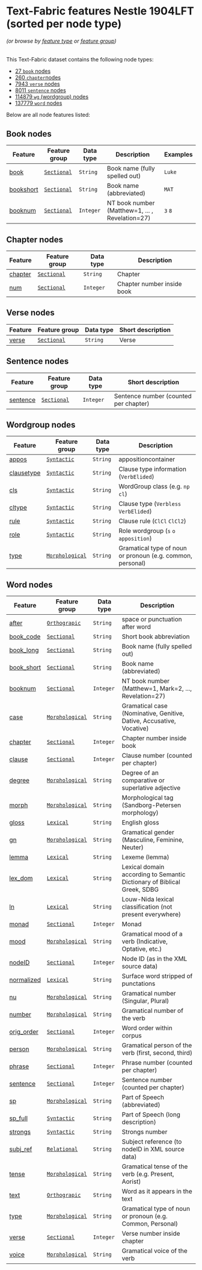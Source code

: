 # Text-Fabric features Nestle 1904LFT (sorted per node type)
###### *(or browse by [feature type](featuresbyfeaturetype.md#readme) or [feature group](featuresbygroup.md#readme))*

This Text-Fabric dataset contains the following node types:
* [27 `book` nodes](#book-nodes)
* [260 `chapter`nodes](#chapter-nodes)
* [7943 `verse` nodes](#verse-nodes)
* [8011 `sentence` nodes](#sentence-nodes)
* [114879 `wg` (wordgroup) nodes](#wordgroup-nodes)
* [137779	`word` nodes](#word-nodes)

Below are all node features listed: 

## Book nodes 

Feature | Feature group | Data type | Description | Examples
--- | --- | --- | --- | ---
[book](book.md#readme) | [`Sectional`](featuresbygroup.md#sectional-features) | `String` | Book name (fully spelled out) | `Luke`
[bookshort](bookshort.md#readme) | [`Sectional`](featuresbygroup.md#sectional-features) | `String` | Book name (abbreviated) | `MAT`
[booknum](booknum.md#readme) | [`Sectional`](featuresbygroup.md#sectional-features) | `Integer`  |  NT book number (Matthew=1, ... , Revelation=27) | `3` `8`

## Chapter nodes 

Feature | Feature group | Data type | Description
--- | --- | --- | --- 
[chapter](chapter.md#readme) | [`Sectional`](featuresbygroup.md#sectional-features) | `String` | Chapter
[num](num.md#readme) | [`Sectional`](featuresbygroup.md#sectional-features) | `Integer` | Chapter number inside book

## Verse nodes 
Feature | Feature group | Data type | Short description
--- | --- | --- | ---
[verse](verse.md#readme) | [`Sectional`](featuresbygroup.md#sectional-features) | `String` | Verse

## Sentence nodes 
Feature | Feature group | Data type | Short description
--- | --- | --- | ---
[sentence](sentence.md#readme) | [`Sectional`](featuresbygroup.md#sectional-features) | `Integer` | Sentence number (counted per chapter)

## Wordgroup nodes 

Feature | Feature group |  Data type | Description
--- | --- | --- | --- 
[appos](appos.md#readme) | [`Syntactic`](featuresbygroup.md#syntactic-features) | `String` |  appositioncontainer
[clausetype](clausetype.md#readme) | [`Syntactic`](featuresbygroup.md#syntactic-features) | `String` | Clause type information (`VerbElided`)
[cls](cls.md#readme) | [`Syntactic`](featuresbygroup.md#syntactic-features) | `String` | WordGroup class (e.g. `np` `cl`)
[cltype](cltype.md#readme) | [`Syntactic`](featuresbygroup.md#syntactic-features) | `String` |Clause type (`Verbless` `VerbElided`)
[rule](rule.md#readme) | [`Syntactic`](featuresbygroup.md#syntactic-features) | `String` | Clause rule (`ClCl` `ClCl2`)
[role](role.md#readme) | [`Syntactic`](featuresbygroup.md#syntactic-features) | `String` |Role wordgroup (`s` `o` `apposition`)
[type](type.md#readme) | [`Morphological`](featuresbygroup.md#morphological-features) | `String` | Gramatical type of noun or pronoun (e.g. common, personal)

## Word nodes 

Feature | Feature group |Data type | Description
--- | --- | --- | ---
[after](after.md#readme) | [`Orthograpic`](featuresbygroup.md#orthograpic-features) | `String` | space or punctuation after word
[book_code](book_code.md#readme) | [`Sectional`](featuresbygroup.md#sectional-features) | `String` | Short book abbreviation
[book_long](book_long.md#readme) | [`Sectional`](featuresbygroup.md#sectional-features) | `String` |  Book name (fully spelled out)
[book_short](book_short.md#readme) | [`Sectional`](featuresbygroup.md#sectional-features) | `String` | Book name (abbreviated)
[booknum](booknum.md#readme) | [`Sectional`](featuresbygroup.md#sectional-features) | `Integer` |  NT book number (Matthew=1, Mark=2, ..., Revelation=27)
[case](case.md#readme) | [`Morphological`](featuresbygroup.md#morphological-features) | `String` | Gramatical case (Nominative, Genitive, Dative, Accusative, Vocative)
[chapter](chapter.md#readme) | [`Sectional`](featuresbygroup.md#sectional-features) | `Integer` | Chapter number inside book
[clause](clause.md#readme) | [`Sectional`](featuresbygroup.md#sectional-features) | `Integer` | Clause number (counted per chapter)
[degree](degree.md#readme) | [`Morphological`](featuresbygroup.md#morphological-features) | `String` | Degree of an comparative or superlative adjective
[morph](morph.md#readme) | [`Morphological`](featuresbygroup.md#morphological-features) | `String` | Morphological tag (Sandborg-Petersen morphology)
[gloss](gloss.md#readme) | [`Lexical`](featuresbygroup.md#lexical-features) | `String` | English gloss
[gn](gn.md#readme) | [`Morphological`](featuresbygroup.md#morphological-features) | `String` | Gramatical gender (Masculine, Feminine, Neuter)
[lemma](lemma.md#readme) | [`Lexical`](featuresbygroup.md#lexical-features) | `String` | Lexeme (lemma)
[lex_dom](lex_dom.md#readme) | [`Lexical`](featuresbygroup.md#lexical-features) | `String` | Lexical domain according to Semantic Dictionary of Biblical Greek, SDBG
[ln](ln.md#readme) | [`Lexical`](featuresbygroup.md#lexical-features) | `String` | Louw-Nida lexical classification (not present everywhere)
[monad](monad.md#readme) | [`Sectional`](featuresbygroup.md#sectional-features) | `Integer` | Monad
[mood](mood.md#readme) |  [`Morphological`](featuresbygroup.md#morphological-features) | `String` | Gramatical mood of a verb (Indicative, Optative, etc.)
[nodeID](nodeID.md#readme) | [`Sectional`](featuresbygroup.md#sectional-features) | `Integer` | Node ID (as in the XML source data)
[normalized](normalized.md#readme) | [`Lexical`](featuresbygroup.md#lexical-features) | `String` | Surface word stripped of punctations
[nu](nu.md#readme) | [`Morphological`](featuresbygroup.md#morphological-features) | `String` | Gramatical number (Singular, Plural)
[number](number.md#readme) |  [`Morphological`](featuresbygroup.md#morphological-features) | `String` | Gramatical number of the verb
[orig_order](orig_order.md#readme) | [`Sectional`](featuresbygroup.md#sectional-features) | `Integer` | Word order within corpus
[person](person.md#readme) |  [`Morphological`](featuresbygroup.md#morphological-features) | `String` | Gramatical person of the verb (first, second, third)
[phrase](phrase.md#readme) | [`Sectional`](featuresbygroup.md#sectional-features) | `Integer` | Phrase number (counted per chapter)
[sentence](sentence.md#readme) | [`Sectional`](featuresbygroup.md#sectional-features) | `Integer` | Sentence number (counted per chapter)
[sp](sp.md#readme) | [`Morphological`](featuresbygroup.md#morphological-features) | `String` | Part of Speech (abbreviated)
[sp_full](sp_full.md#readme) | [`Syntactic`](featuresbygroup.md#syntactic-features) | `String` | Part of Speech (long description)
[strongs](strongs.md#readme) | [`Syntactic`](featuresbygroup.md#syntactic-features) | `String`  | Strongs number
[subj_ref](subj_ref.md#readme) | [`Relational`](featuresbygroup.md#relational-features) | `String`  | Subject reference (to nodeID in XML source data)
[tense](tense.md#readme) | [`Morphological`](featuresbygroup.md#morphological-features) | `String` | Gramatical tense of the verb (e.g. Present, Aorist)
[text](text.md#readme) | [`Orthograpic`](featuresbygroup.md#orthograpic-features) | `String` |  Word as it appears in the text
[type](type.md#readme) | [`Morphological`](featuresbygroup.md#morphological-features) | `String` | Gramatical type of noun or pronoun (e.g. Common, Personal)
[verse](verse.md#readme) | [`Sectional`](featuresbygroup.md#sectional-features) | `Integer` | Verse number inside chapter
[voice](voice.md#readme) | [`Morphological`](featuresbygroup.md#morphological-features) | `String` | Gramatical voice of the verb



